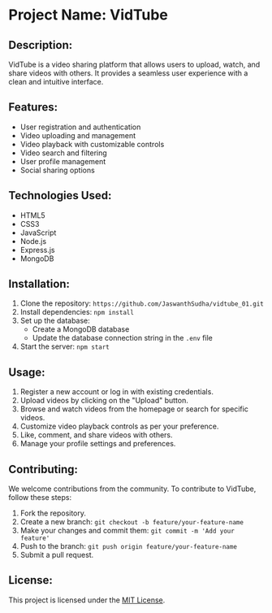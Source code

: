 # Project Name: VidTube

## Description:

VidTube is a video sharing platform that allows users to upload, watch, and share videos with others. It provides a seamless user experience with a clean and intuitive interface.

## Features:

- User registration and authentication
- Video uploading and management
- Video playback with customizable controls
- Video search and filtering
- User profile management
- Social sharing options

## Technologies Used:

- HTML5
- CSS3
- JavaScript
- Node.js
- Express.js
- MongoDB

## Installation:

1. Clone the repository: `https://github.com/JaswanthSudha/vidtube_01.git`
2. Install dependencies: `npm install`
3. Set up the database:
   - Create a MongoDB database
   - Update the database connection string in the `.env` file
4. Start the server: `npm start`

## Usage:

1. Register a new account or log in with existing credentials.
2. Upload videos by clicking on the "Upload" button.
3. Browse and watch videos from the homepage or search for specific videos.
4. Customize video playback controls as per your preference.
5. Like, comment, and share videos with others.
6. Manage your profile settings and preferences.

## Contributing:

We welcome contributions from the community. To contribute to VidTube, follow these steps:

1. Fork the repository.
2. Create a new branch: `git checkout -b feature/your-feature-name`
3. Make your changes and commit them: `git commit -m 'Add your feature'`
4. Push to the branch: `git push origin feature/your-feature-name`
5. Submit a pull request.

## License:

This project is licensed under the [MIT License](https://opensource.org/licenses/MIT).
